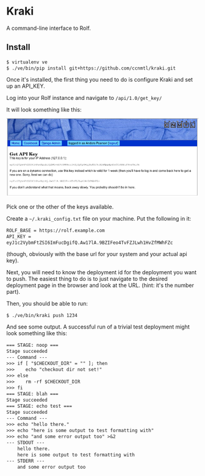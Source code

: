 # Kraki

A command-line interface to Rolf.

## Install

    $ virtualenv ve
    $ ./ve/bin/pip install git+https://github.com/ccnmtl/kraki.git


Once it's installed, the first thing you need to do is configure Kraki
and set up an API_KEY. 

Log into your Rolf instance and navigate to `/api/1.0/get_key/`

It will look something like this:

![API Key Generation](https://github.com/ccnmtl/kraki/raw/master/api_gen.png)

Pick one or the other of the keys available. 

Create a `~/.kraki_config.txt` file on your machine. Put the following
in it:

    ROLF_BASE = https://rolf.example.com
    API_KEY = eyJ1c2VybmFtZSI6ImFucDgifQ.Aw17lA.9BZIFeo4TvFZJLwh1HvZfMWhFZc

(though, obviously with the base url for your system and your actual
api key). 

Next, you will need to know the deployment id for the deployment you
want to push. The easiest thing to do is to just navigate to the
desired deployment page in the browser and look at the URL. (hint:
it's the number part). 

Then, you should be able to run:

    $ ./ve/bin/kraki push 1234

And see some output. A successful run of a trivial test deployment
might look something like this:

    === STAGE: noop ===
    Stage succeeded
    --- Command ---
    >>> if [ "$CHECKOUT_DIR" = "" ]; then
    >>>    echo "checkout dir not set!"
    >>> else
    >>>    rm -rf $CHECKOUT_DIR
    >>> fi
    === STAGE: blah ===
    Stage succeeded
    === STAGE: echo test ===
    Stage succeeded
    --- Command ---
    >>> echo "hello there."
    >>> echo "here is some output to test formatting with"
    >>> echo "and some error output too" >&2
    --- STDOUT ---
        hello there.
        here is some output to test formatting with
    --- STDERR ---
        and some error output too
